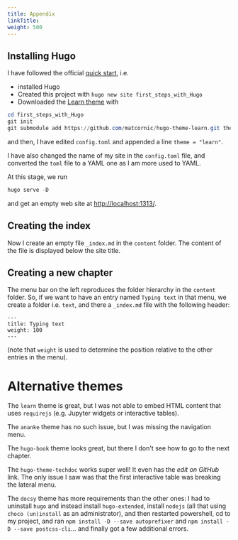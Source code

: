 ```yaml
---
title: Appendix
linkTitle: 
weight: 500
---
```


## Installing Hugo

I have followed the official [quick start](https://gohugo.io/getting-started/quick-start/), i.e.

- installed Hugo
- Created this project with `hugo new site first_steps_with_Hugo`
- Downloaded the [Learn theme](https://learn.netlify.com) with
```powershell
cd first_steps_with_Hugo
git init
git submodule add https://github.com/matcornic/hugo-theme-learn.git themes/learn
```
and then, I have edited `config.toml` and appended a line `theme = "learn"`.

I have also changed the name of my site in the `config.toml` file, and converted the `toml` file to a YAML one as I am more used to YAML.

At this stage, we run 
```powershell
hugo serve -D
```
and get an empty web site at [http://localhost:1313/](http://localhost:1313/).

## Creating the index

Now I create an empty file `_index.md` in the `content` folder. The content of the file is displayed below the site title.

## Creating a new chapter

The menu bar on the left reproduces the folder hierarchy in the `content` folder. So, if we want to have an entry named `Typing text` in that menu, we create a folder i.e. `text`, and there a `_index.md` file with the following header:

```
---
title: Typing text
weight: 100
---
```

(note that `weight` is used to determine the position relative to the other entries in the menu).

# Alternative themes

The `learn` theme is great, but I was not able to embed HTML content that uses `requirejs` (e.g. Jupyter widgets or interactive tables).

The `ananke` theme has no such issue, but I was missing the navigation menu.

The `hugo-book` theme looks great, but there I don't see how to go to the next chapter.

The `hugo-theme-techdoc` works super well! It even has the _edit on GitHub_ link. The only issue I saw was that the first interactive table was breaking the lateral menu. 

The `docsy` theme has more requirements than the other ones: I had to uninstall `hugo` and instead install `hugo-extended`, install `nodejs` (all that using `choco (un)install` as an administrator), and then restarted powershell, cd to my project, and ran `npm install -D --save autoprefixer` and `npm install -D --save postcss-cli`... and finally got a few additional errors.
